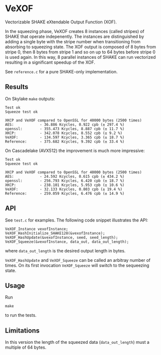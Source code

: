 # VeXOF

Vectorizable SHAKE eXtendable Output Function (XOF).

In the squeezing phase, VeXOF creates 8 instances (called stripes) of SHAKE that operate indepenently.
The instances are distinguished by adding a single byte with the stripe number when transitioning
from absorbing to squeezing state. The XOF output is composed of 8 bytes from stripe 0, then 8 bytes 
from stripe 1 and so on up to 64 bytes before stripe 0 is used again. In this way, 8 parallel instances
of SHAKE can run vectorized resulting in a significant speedup of the XOF.

See `reference.c` for a pure SHAKE-only implementation.

## Results

On Skylake `make` outputs:
```
Test ok
Squeeze test ok

XKCP and VeXOF compared to OpenSSL for 40000 bytes (2500 times)
AES:            - 36.886 Kcycles, 0.922 cpb (± 297.4 %)
openssl:        - 355.473 Kcycles, 8.887 cpb (± 11.7 %)
XKCP:           - 342.078 Kcycles, 8.552 cpb (± 9.2 %)
VeXOF:          - 134.597 Kcycles, 3.365 cpb (± 18.7 %)
Reference:      - 375.682 Kcycles, 9.392 cpb (± 33.4 %)
```

On Cascadelake (AVX512) the improvement is much more impressive:
```
Test ok
Squeeze test ok

XKCP and VeXOF compared to OpenSSL for 40000 bytes (2500 times)
AES:            - 24.592 Kcycles, 0.615 cpb (± 434.2 %)
openssl:        - 256.793 Kcycles, 6.420 cpb (± 18.7 %)
XKCP:           - 238.101 Kcycles, 5.953 cpb (± 10.6 %)
VeXOF:          - 32.133 Kcycles, 0.803 cpb (± 19.4 %)
Reference:      - 259.059 Kcycles, 6.476 cpb (± 14.9 %)
```

## API

See `test.c` for examples. The following code snippet illustrates the API:

```
VeXOF_Instance vexofInstance;
VeXOF_HashInitialize_SHAKE128(&vexofInstance);
VeXOF_HashUpdate(&vexofInstance, seed, seed_length);
VeXOF_Squeeze(&vexofInstance, data_out, data_out_length);
```

where `data_out_length` is the desired output length in bytes. 

`VeXOF_HashUpdate` and `VeXOF_Squeeze` can be called an arbitray number of times.
On its first invocation `VeXOF_Squeeze` will switch to the sequeezing state.

## Usage

Run 
```
make
```
to run the tests.

## Limitations

In this version the length of the squeezed data (`data_out_length`) must a multiple of 64 bytes.
